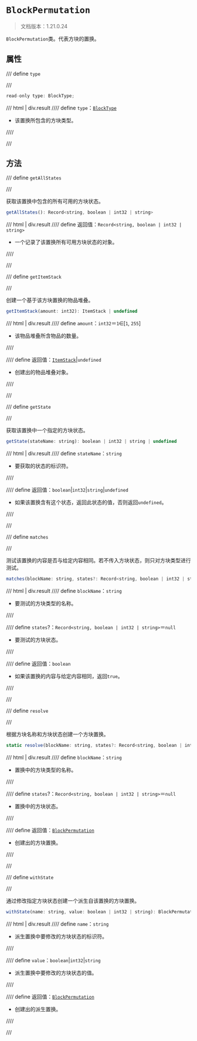 # `BlockPermutation`

> 文档版本：1.21.0.24

`BlockPermutation`类。代表方块的置换。

## 属性

/// define
`type`


///

```js
read-only type: BlockType;
```

/// html | div.result
//// define
`type`：[`BlockType`](./blocktype.md)

- 该置换所包含的方块类型。


////

///


## 方法

/// define
`getAllStates`


///

获取该置换中包含的所有可用的方块状态。

```js
getAllStates(): Record<string, boolean | int32 | string>
```

/// html | div.result
//// define
返回值：`Record<string, boolean | int32 | string>`

- 一个记录了该置换所有可用方块状态的对象。


////

///


/// define
`getItemStack`


///

创建一个基于该方块置换的物品堆叠。

```js
getItemStack(amount: int32): ItemStack | undefined
```

/// html | div.result
//// define
`amount`：`int32`＝`1`∈[`1`, `255`]

- 该物品堆叠所含物品的数量。


////

//// define
返回值：[`ItemStack`](./itemstack.md)|`undefined`

- 创建出的物品堆叠对象。


////

///


/// define
`getState`


///

获取该置换中一个指定的方块状态。

```js
getState(stateName: string): boolean | int32 | string | undefined
```

/// html | div.result
//// define
`stateName`：`string`

- 要获取的状态的标识符。


////

//// define
返回值：`boolean`|`int32`|`string`|`undefined`

- 如果该置换含有这个状态，返回此状态的值，否则返回`undefined`。


////

///


/// define
`matches`


///

测试该置换的内容是否与给定内容相同。若不传入方块状态，则只对方块类型进行测试。

```js
matches(blockName: string, states?: Record<string, boolean | int32 | string>): boolean
```

/// html | div.result
//// define
`blockName`：`string`

- 要测试的方块类型的名称。


////

//// define
`states`?：`Record<string, boolean | int32 | string>`＝`null`

- 要测试的方块状态。


////

//// define
返回值：`boolean`

- 如果该置换的内容与给定内容相同，返回`true`。


////

///


/// define
`resolve`


///

根据方块名称和方块状态创建一个方块置换。

```js
static resolve(blockName: string, states?: Record<string, boolean | int32 | string>): BlockPermutation
```

/// html | div.result
//// define
`blockName`：`string`

- 置换中的方块类型的名称。


////

//// define
`states`?：`Record<string, boolean | int32 | string>`＝`null`

- 置换中的方块状态。


////

//// define
返回值：[`BlockPermutation`](./blockpermutation.md)

- 创建出的方块置换。


////

///


/// define
`withState`


///

通过修改指定方块状态创建一个派生自该置换的方块置换。

```js
withState(name: string, value: boolean | int32 | string): BlockPermutation
```

/// html | div.result
//// define
`name`：`string`

- 派生置换中要修改的方块状态的标识符。


////

//// define
`value`：`boolean`|`int32`|`string`

- 派生置换中要修改的方块状态的值。


////

//// define
返回值：[`BlockPermutation`](./blockpermutation.md)

- 创建出的派生置换。


////

///

